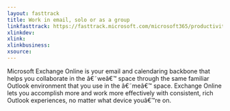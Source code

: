 ```yaml
---
layout: fasttrack
title: Work in email, solo or as a group
linkfasttrack: https://fasttrack.microsoft.com/microsoft365/productivitylibrary/Work-in-email-solo-or-as-a-group 
xlinkdev: 
xlink: 
xlinkbusiness: 
xsource: 
---
```

Microsoft Exchange Online is your email and calendaring backbone that helps you collaborate in the â€˜weâ€™ space through the same familiar Outlook environment that you use in the â€˜meâ€™ space. Exchange Online lets you accomplish more and work more effectively with consistent, rich Outlook experiences, no matter what device youâ€™re on.